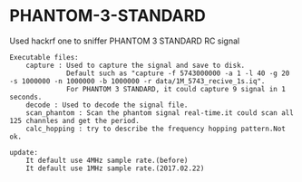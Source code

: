 # PHANTOM-3-STANDARD
Used hackrf one to sniffer PHANTOM 3 STANDARD RC signal

    Executable files:
        capture : Used to capture the signal and save to disk.
                  Default such as "capture -f 5743000000 -a 1 -l 40 -g 20 -s 1000000 -n 1000000 -b 1000000 -r data/1M_5743_recive_1s.iq".
                  For PHANTOM 3 STANDARD, it could capture 9 signal in 1 seconds.
        decode : Used to decode the signal file.
        scan_phantom : Scan the phantom signal real-time.it could scan all 125 channles and get the period.
        calc_hopping : try to describe the frequency hopping pattern.Not ok.
        
    update:
        It default use 4MHz sample rate.(before)
        It default use 1MHz sample rate.(2017.02.22)
